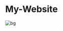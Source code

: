 # My-Website

![bg](https://user-images.githubusercontent.com/87619889/152411924-ad5cb27f-5002-4356-a28d-3d54f4a222e0.jpg)
